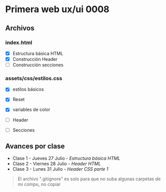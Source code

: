 # Primera web ux/ui 0008

## Archivos

### index.html
- [x] Estructura básica HTML
- [X] Construcción Header
- [ ] Construcción secciones

### assets/css/estilos.css
- [x] estilos básicos
- [x] Reset
- [x] variables de color
- [ ] Header
- [ ] Secciones   



## Avances por clase
- Clase 1 - Jueves 27 Julio - _Estructura básica HTML_
- Clase 2 - Viernes 28 Julio - _Header HTML_
- Clase 3 - Lunes 31 Julio - _Header CSS parte 1_



> El archivo ".gitignore" es solo para que no suba algunas carpetas de mi compu, no copiar
